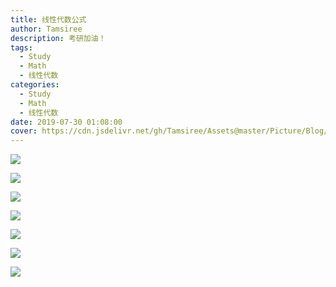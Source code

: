 ```yaml
---
title: 线性代数公式
author: Tamsiree
description: 考研加油！
tags:
  - Study
  - Math
  - 线性代数
categories:
  - Study
  - Math
  - 线性代数
date: 2019-07-30 01:08:00
cover: https://cdn.jsdelivr.net/gh/Tamsiree/Assets@master/Picture/Blog/Cover/wallhaven-w87k9r.jpg  
---
```

![](https://cdn.jsdelivr.net/gh/Tamsiree/Assets@master/Picture/math_xxds_01.png)

<!-- more -->

![](https://cdn.jsdelivr.net/gh/Tamsiree/Assets@master/Picture/math_xxds_02.png)

![](https://cdn.jsdelivr.net/gh/Tamsiree/Assets@master/Picture/math_xxds_03.png)

![](https://cdn.jsdelivr.net/gh/Tamsiree/Assets@master/Picture/math_xxds_04.png)

![](https://cdn.jsdelivr.net/gh/Tamsiree/Assets@master/Picture/math_xxds_05.png)

![](https://cdn.jsdelivr.net/gh/Tamsiree/Assets@master/Picture/math_xxds_06.png)

![](https://cdn.jsdelivr.net/gh/Tamsiree/Assets@master/Picture/math_xxds_07.png)